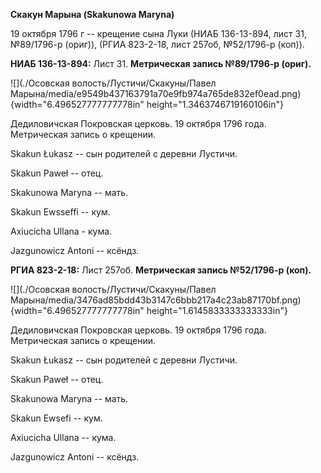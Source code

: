 **Скакун Марына (Skakunowa Maryna)**

19 октября 1796 г -- крещение сына Луки (НИАБ 136-13-894, лист 31,
№89/1796-р (ориг)), (РГИА 823-2-18, лист 257об, №52/1796-р (коп)).

**НИАБ 136-13-894:** Лист 31. **Метрическая запись №89/1796-р (ориг).**

![](./Осовская волость/Лустичи/Скакуны/Павел Марына/media/e9549b437163791a70e9fb974a765de832ef0ead.png){width="6.496527777777778in"
height="1.3463746719160106in"}

Дедиловичская Покровская церковь. 19 октября 1796 года. Метрическая
запись о крещении.

Skakun Łukasz -- сын родителей с деревни Лустичи.

Skakun Paweł -- отец.

Skakunowa Maryna -- мать.

Skakun Ewsseffi -- кум.

Axiucicha Ullana - кума.

Jazgunowicz Antoni -- ксёндз.

**РГИА 823-2-18:** Лист 257об. **Метрическая запись №52/1796-р (коп).**

![](./Осовская волость/Лустичи/Скакуны/Павел Марына/media/3476ad85bdd43b3147c6bbb217a4c23ab87170bf.png){width="6.496527777777778in"
height="1.6145833333333333in"}

Дедиловичская Покровская церковь. 19 октября 1796 года. Метрическая
запись о крещении.

Skakun Łukasz -- сын родителей с деревни Лустичи.

Skakun Paweł -- отец.

Skakunowa Maryna -- мать.

Skakun Ewsefi -- кум.

Axiucicha Ullana -- кума.

Jazgunowicz Antoni -- ксёндз.
